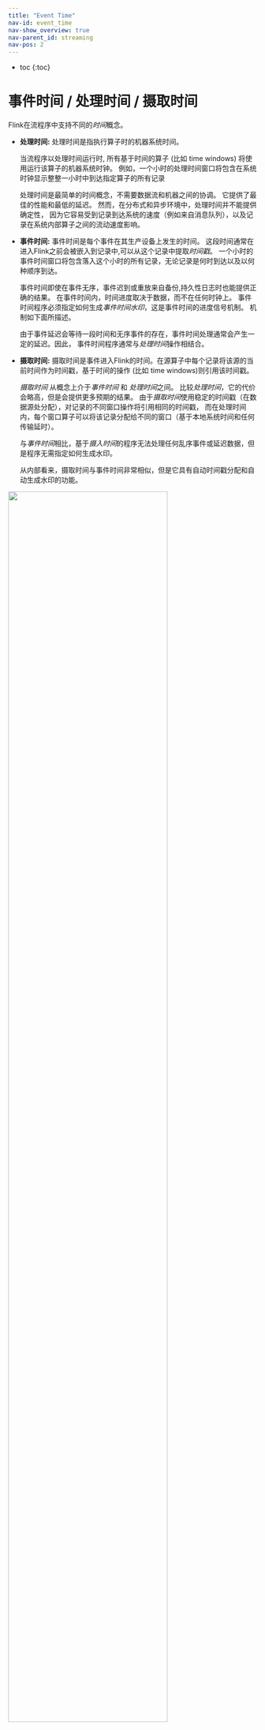 ```yaml
---
title: "Event Time"
nav-id: event_time
nav-show_overview: true
nav-parent_id: streaming
nav-pos: 2
---
```

<!--
Licensed to the Apache Software Foundation (ASF) under one
or more contributor license agreements.  See the NOTICE file
distributed with this work for additional information
regarding copyright ownership.  The ASF licenses this file
to you under the Apache License, Version 2.0 (the
"License"); you may not use this file except in compliance
with the License.  You may obtain a copy of the License at

  http://www.apache.org/licenses/LICENSE-2.0

Unless required by applicable law or agreed to in writing,
software distributed under the License is distributed on an
"AS IS" BASIS, WITHOUT WARRANTIES OR CONDITIONS OF ANY
KIND, either express or implied.  See the License for the
specific language governing permissions and limitations
under the License.
-->

* toc
{:toc}

# 事件时间 / 处理时间 / 摄取时间

Flink在流程序中支持不同的*时间*概念。

- **处理时间:** 处理时间是指执行算子时的机器系统时间。

    当流程序以处理时间运行时, 所有基于时间的算子 (比如 time windows) 将使用运行该算子的机器系统时钟。 
    例如，一个小时的处理时间窗口将包含在系统时钟显示整整一小时中到达指定算子的所有记录

    处理时间是最简单的时间概念，不需要数据流和机器之间的协调。 它提供了最佳的性能和最低的延迟。
    然而，在分布式和异步环境中，处理时间并不能提供确定性，
    因为它容易受到记录到达系统的速度（例如来自消息队列），以及记录在系统内部算子之间的流动速度影响。

- **事件时间:** 事件时间是每个事件在其生产设备上发生的时间。
    这段时间通常在进入Flink之前会被嵌入到记录中,可以从这个记录中提取*时间戳*。
    一个小时的事件时间窗口将包含落入这个小时的所有记录，无论记录是何时到达以及以何种顺序到达。

    事件时间即使在事件无序，事件迟到或重放来自备份,持久性日志时也能提供正确的结果。
    在事件时间内，时间进度取决于数据，而不在任何时钟上。
    事件时间程序必须指定如何生成*事件时间水印*，这是事件时间的进度信号机制。 
    机制如下面所描述。

    由于事件延迟会等待一段时间和无序事件的存在，事件时间处理通常会产生一定的延迟。因此，
    事件时间程序通常与*处理时间*操作相结合。

- **摄取时间:** 摄取时间是事件进入Flink的时间。在源算子中每个记录将该源的当前时间作为时间戳，基于时间的操作 (比如 time windows)则引用该时间戳。

     *摄取时间* 从概念上介于*事件时间* 和 *处理时间*之间。
    比较*处理时间*，它的代价会略高，但是会提供更多预期的结果。
    由于*摄取时间*使用稳定的时间戳（在数据源处分配），对记录的不同窗口操作将引用相同的时间戳，
    而在处理时间内，每个窗口算子可以将该记录分配给不同的窗口（基于本地系统时间和任何传输延时）。

    与*事件时间*相比，基于*摄入时间*的程序无法处理任何乱序事件或延迟数据，但是程序无需指定如何生成水印。

    从内部看来，摄取时间与事件时间非常相似，但是它具有自动时间戳分配和自动生成水印的功能。

<img src="{{ site.baseurl }}/fig/times_clocks.svg" class="center" width="80%" />


### 设置时间特征

The first part of a Flink DataStream program usually sets the base *time characteristic*. That setting
defines how data stream sources behave (for example, whether they will assign timestamps), and what notion of
time should be used by window operations like `KeyedStream.timeWindow(Time.seconds(30))`.

The following example shows a Flink program that aggregates events in hourly time windows. The behavior of the
windows adapts with the time characteristic.

<div class="codetabs" markdown="1">
<div data-lang="java" markdown="1">
{% highlight java %}
final StreamExecutionEnvironment env = StreamExecutionEnvironment.getExecutionEnvironment();

env.setStreamTimeCharacteristic(TimeCharacteristic.ProcessingTime);

// alternatively:
// env.setStreamTimeCharacteristic(TimeCharacteristic.IngestionTime);
// env.setStreamTimeCharacteristic(TimeCharacteristic.EventTime);

DataStream<MyEvent> stream = env.addSource(new FlinkKafkaConsumer09<MyEvent>(topic, schema, props));

stream
    .keyBy( (event) -> event.getUser() )
    .timeWindow(Time.hours(1))
    .reduce( (a, b) -> a.add(b) )
    .addSink(...);
{% endhighlight %}
</div>
<div data-lang="scala" markdown="1">
{% highlight scala %}
val env = StreamExecutionEnvironment.getExecutionEnvironment

env.setStreamTimeCharacteristic(TimeCharacteristic.ProcessingTime)

// alternatively:
// env.setStreamTimeCharacteristic(TimeCharacteristic.IngestionTime)
// env.setStreamTimeCharacteristic(TimeCharacteristic.EventTime)

val stream: DataStream[MyEvent] = env.addSource(new FlinkKafkaConsumer09[MyEvent](topic, schema, props))

stream
    .keyBy( _.getUser )
    .timeWindow(Time.hours(1))
    .reduce( (a, b) => a.add(b) )
    .addSink(...)
{% endhighlight %}
</div>
</div>


Note that in order to run this example in *event time*, the program needs to either use sources
that directly define event time for the data and emit watermarks themselves, or the program must
inject a *Timestamp Assigner & Watermark Generator* after the sources. Those functions describe how to access
the event timestamps, and what degree of out-of-orderness the event stream exhibits.

The section below describes the general mechanism behind *timestamps* and *watermarks*. For a guide on how
to use timestamp assignment and watermark generation in the Flink DataStream API, please refer to
[Generating Timestamps / Watermarks]({{ site.baseurl }}/dev/event_timestamps_watermarks.html).


# Event Time and Watermarks

*Note: Flink implements many techniques from the Dataflow Model. For a good introduction to event time and watermarks, have a look at the articles below.*

  - [Streaming 101](https://www.oreilly.com/ideas/the-world-beyond-batch-streaming-101) by Tyler Akidau
  - The [Dataflow Model paper](https://research.google.com/pubs/archive/43864.pdf)


A stream processor that supports *event time* needs a way to measure the progress of event time.
For example, a window operator that builds hourly windows needs to be notified when event time has passed beyond the
end of an hour, so that the operator can close the window in progress.

*Event time* can progress independently of *processing time* (measured by wall clocks).
For example, in one program the current *event time* of an operator may trail slightly behind the *processing time*
(accounting for a delay in receiving the events), while both proceed at the same speed.
On the other hand, another streaming program might progress through weeks of event time with only a few seconds of processing,
by fast-forwarding through some historic data already buffered in a Kafka topic (or another message queue).

------

The mechanism in Flink to measure progress in event time is **watermarks**.
Watermarks flow as part of the data stream and carry a timestamp *t*. A *Watermark(t)* declares that event time has reached time
*t* in that stream, meaning that there should be no more elements from the stream with a timestamp *t' <= t* (i.e. events with timestamps
older or equal to the watermark).

The figure below shows a stream of events with (logical) timestamps, and watermarks flowing inline. In this example the events are in order
(with respect to their timestamps), meaning that the watermarks are simply periodic markers in the stream.

<img src="{{ site.baseurl }}/fig/stream_watermark_in_order.svg" alt="A data stream with events (in order) and watermarks" class="center" width="65%" />

Watermarks are crucial for *out-of-order* streams, as illustrated below, where the events are not ordered by their timestamps.
In general a watermark is a declaration that by that point in the stream, all events up to a certain timestamp should have arrived.
Once a watermark reaches an operator, the operator can advance its internal *event time clock* to the value of the watermark.

<img src="{{ site.baseurl }}/fig/stream_watermark_out_of_order.svg" alt="A data stream with events (out of order) and watermarks" class="center" width="65%" />


## Watermarks in Parallel Streams

Watermarks are generated at, or directly after, source functions. Each parallel subtask of a source function usually
generates its watermarks independently. These watermarks define the event time at that particular parallel source.

As the watermarks flow through the streaming program, they advance the event time at the operators where they arrive. Whenever an
operator advances its event time, it generates a new watermark downstream for its successor operators.

Some operators consume multiple input streams; a union, for example, or operators following a *keyBy(...)* or *partition(...)* function.
Such an operator's current event time is the minimum of its input streams' event times. As its input streams
update their event times, so does the operator.

The figure below shows an example of events and watermarks flowing through parallel streams, and operators tracking event time.

<img src="{{ site.baseurl }}/fig/parallel_streams_watermarks.svg" alt="Parallel data streams and operators with events and watermarks" class="center" width="80%" />


## Late Elements

It is possible that certain elements will violate the watermark condition, meaning that even after the *Watermark(t)* has occurred,
more elements with timestamp *t' <= t* will occur. In fact, in many real world setups, certain elements can be arbitrarily
delayed, making it impossible to specify a time by which all elements of a certain event timestamp will have occurred.
Furthermore, even if the lateness can be bounded, delaying the watermarks by too much is often not desirable, because it
causes too much delay in the evaluation of the event time windows.

For this reason, streaming programs may explicitly expect some *late* elements. Late elements are elements that
arrive after the system's event time clock (as signaled by the watermarks) has already passed the time of the late element's
timestamp. See [Allowed Lateness]({{ site.baseurl }}/dev/stream/operators/windows.html#allowed-lateness) for more information on how to work
with late elements in event time windows.


## Debugging Watermarks

Please refer to the [Debugging Windows & Event Time]({{ site.baseurl }}/monitoring/debugging_event_time.html) section for debugging
watermarks at runtime.

{% top %}
